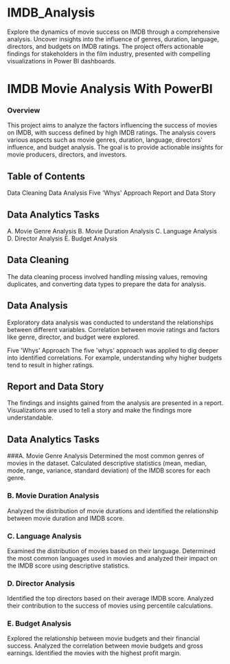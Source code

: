 # IMDB_Analysis
Explore the dynamics of movie success on IMDB through a comprehensive analysis. Uncover insights into the influence of genres, duration, language, directors, and budgets on IMDB ratings. The project offers actionable findings for stakeholders in the film industry, presented with compelling visualizations in Power BI dashboards.

# IMDB Movie Analysis With PowerBI
### Overview
This project aims to analyze the factors influencing the success of movies on IMDB, with success defined by high IMDB ratings. The analysis covers various aspects such as movie genres, duration, language, directors' influence, and budget analysis. The goal is to provide actionable insights for movie producers, directors, and investors.

## Table of Contents
Data Cleaning
Data Analysis
Five 'Whys' Approach
Report and Data Story
## Data Analytics Tasks
   A. Movie Genre Analysis
   B. Movie Duration Analysis
   C. Language Analysis
   D. Director Analysis
   E. Budget Analysis
## Data Cleaning
The data cleaning process involved handling missing values, removing duplicates, and converting data types to prepare the data for analysis.

## Data Analysis
Exploratory data analysis was conducted to understand the relationships between different variables. Correlation between movie ratings and factors like genre, director, and budget were explored.

Five 'Whys' Approach
The five 'whys' approach was applied to dig deeper into identified correlations. For example, understanding why higher budgets tend to result in higher ratings.

## Report and Data Story
The findings and insights gained from the analysis are presented in a report. Visualizations are used to tell a story and make the findings more understandable.

## Data Analytics Tasks
###A. Movie Genre Analysis
Determined the most common genres of movies in the dataset. Calculated descriptive statistics (mean, median, mode, range, variance, standard deviation) of the IMDB scores for each genre.

### B. Movie Duration Analysis
Analyzed the distribution of movie durations and identified the relationship between movie duration and IMDB score.

### C. Language Analysis
Examined the distribution of movies based on their language. Determined the most common languages used in movies and analyzed their impact on the IMDB score using descriptive statistics.

### D. Director Analysis
Identified the top directors based on their average IMDB score. Analyzed their contribution to the success of movies using percentile calculations.

### E. Budget Analysis
Explored the relationship between movie budgets and their financial success. Analyzed the correlation between movie budgets and gross earnings. Identified the movies with the highest profit margin.

